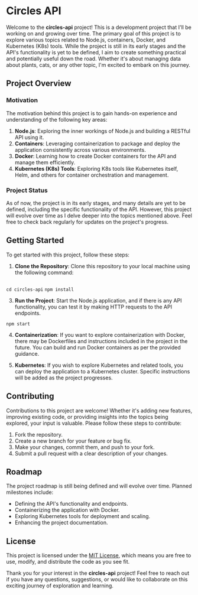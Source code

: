 # Circles API

Welcome to the **circles-api** project! This is a development project that I'll be working on and growing over time. The primary goal of this project is to explore various topics related to Node.js, containers, Docker, and Kubernetes (K8s) tools. While the project is still in its early stages and the API's functionality is yet to be defined, I aim to create something practical and potentially useful down the road. Whether it's about managing data about plants, cats, or any other topic, I'm excited to embark on this journey.

## Project Overview

### Motivation
The motivation behind this project is to gain hands-on experience and understanding of the following key areas:

1. **Node.js**: Exploring the inner workings of Node.js and building a RESTful API using it.
2. **Containers**: Leveraging containerization to package and deploy the application consistently across various environments.
3. **Docker**: Learning how to create Docker containers for the API and manage them efficiently.
4. **Kubernetes (K8s) Tools**: Exploring K8s tools like Kubernetes itself, Helm, and others for container orchestration and management.

### Project Status
As of now, the project is in its early stages, and many details are yet to be defined, including the specific functionality of the API. However, this project will evolve over time as I delve deeper into the topics mentioned above. Feel free to check back regularly for updates on the project's progress.

## Getting Started

To get started with this project, follow these steps:

1. **Clone the Repository**: Clone this repository to your local machine using the following command:

   ```git clone https://github.com/harlanevans/psychic-telegram.gitependencies**: Navigate to the project directory and install any necessary dependencies. Since the project is in its early stages, this may vary, but typically you can use npm or yarn for Node.js projects.

```cd circles-api```
```npm install```

3. **Run the Project**: Start the Node.js application, and if there is any API functionality, you can test it by making HTTP requests to the API endpoints.

```npm start```


4. **Containerization**: If you want to explore containerization with Docker, there may be Dockerfiles and instructions included in the project in the future. You can build and run Docker containers as per the provided guidance.

5. **Kubernetes**: If you wish to explore Kubernetes and related tools, you can deploy the application to a Kubernetes cluster. Specific instructions will be added as the project progresses.

## Contributing

Contributions to this project are welcome! Whether it's adding new features, improving existing code, or providing insights into the topics being explored, your input is valuable. Please follow these steps to contribute:

1. Fork the repository.
2. Create a new branch for your feature or bug fix.
3. Make your changes, commit them, and push to your fork.
4. Submit a pull request with a clear description of your changes.

## Roadmap

The project roadmap is still being defined and will evolve over time. Planned milestones include:

- Defining the API's functionality and endpoints.
- Containerizing the application with Docker.
- Exploring Kubernetes tools for deployment and scaling.
- Enhancing the project documentation.

## License

This project is licensed under the [MIT License](LICENSE), which means you are free to use, modify, and distribute the code as you see fit.

Thank you for your interest in the **circles-api** project! Feel free to reach out if you have any questions, suggestions, or would like to collaborate on this exciting journey of exploration and learning.

